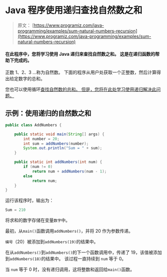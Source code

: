 # Java 程序使用递归查找自然数之和

> 原文： [https://www.programiz.com/java-programming/examples/sum-natural-numbers-recursion](https://www.programiz.com/java-programming/examples/sum-natural-numbers-recursion)

#### 在此程序中，您将学习使用 Java 递归来查找自然数之和。 这是在递归函数的帮助下完成的。

正数 1、2、3 ...称为自然数。 下面的程序从用户处获取一个正整数，然后计算得出给定数字的总和。

您也可以使用循环[查找自然数的总和。 但是，您将在此处学习使用递归解决此问题。](/java-programming/examples/sum-natural-numbers "Natural number sum using loops in Java")

## 示例：使用递归的自然数之和

```java
public class AddNumbers {

    public static void main(String[] args) {
        int number = 20;
        int sum = addNumbers(number);
        System.out.println("Sum = " + sum);
    }

    public static int addNumbers(int num) {
        if (num != 0)
            return num + addNumbers(num - 1);
        else
            return num;
    }
}
```

运行该程序时，输出为：

```java
Sum = 210
```

将求和的数字存储在变量`数字`中。

最初，从`main()`函数调用`addNumbers()`，并将 20 作为参数传递。

`编号`（20）被添加到`addNumbers(19)`的结果中。

在从`addNumbers()`到`addNumbers()`的下一个函数调用中，传递了 19，该值被添加到`addNumbers(18)`的结果中。 该过程一直持续到 `num` 等于 0。

当 `num` 等于 0 时，没有递归调用，这将整数和返回给`main()`函数。